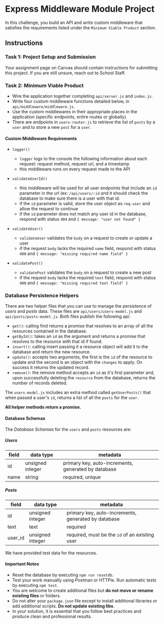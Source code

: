 # Express Middleware Module Project

In this challenge, you build an API and write custom middleware that satisfies the requirements listed under the `Minimum Viable Product` section.

## Instructions

### Task 1: Project Setup and Submission

Your assignment page on Canvas should contain instructions for submitting this project. If you are still unsure, reach out to School Staff.

### Task 2: Minimum Viable Product

- Wire the application together completing `api/server.js` and `index.js`.
- Write four custom middleware functions detailed below, in `api/middleware/middleware.js`.
- Use the custom middlewares in their appropriate places in the application (specific endpoints, entire routes or globally).
- There are endpoints in `users-router.js` to retrieve the list of `posts` by a `user` and to store a new `post` for a `user`.

#### Custom Middleware Requirements

- `logger()`

  - `logger` logs to the console the following information about each request: request method, request url, and a timestamp
  - this middleware runs on every request made to the API

- `validateUserId()`

  - this middleware will be used for all user endpoints that include an `id` parameter in the url (ex: `/api/users/:id` and it should check the database to make sure there is a user with that id.
  - if the `id` parameter is valid, store the user object as `req.user` and allow the request to continue
  - if the `id` parameter does not match any user id in the database, respond with status `404` and `{ message: "user not found" }`

- `validateUser()`

  - `validateUser` validates the `body` on a request to create or update a user
  - if the request `body` lacks the required `name` field, respond with status `400` and `{ message: "missing required name field" }`

- `validatePost()`

  - `validatePost` validates the `body` on a request to create a new post
  - if the request `body` lacks the required `text` field, respond with status `400` and `{ message: "missing required text field" }`

### Database Persistence Helpers

There are two helper files that you can use to manage the persistence of _users_ and _posts_ data. These files are `api/users/users-model.js` and `api/posts/posts-model.js`. Both files publish the following api:

- `get()`: calling find returns a promise that resolves to an array of all the resources contained in the database.
- `getById()`: takes an `id` as the argument and returns a promise that resolves to the resource with that id if found.
- `insert()`: calling insert passing it a resource object will add it to the database and return the new resource.
- `update()`: accepts two arguments, the first is the `id` of the resource to update and the second is an object with the `changes` to apply. On success it returns the updated record.
- `remove()`: the remove method accepts an `id` as it's first parameter and, upon successfully deleting the `resource` from the database, returns the number of records deleted.

The `users-model.js` includes an extra method called `getUserPosts()` that when passed a user's `id`, returns a list of all the `posts` for the `user`.

**All helper methods return a promise.**

#### Database Schemas

The _Database Schemas_ for the `users` and `posts` resources are:

##### Users

| field | data type        | metadata                                            |
| ----- | ---------------- | --------------------------------------------------- |
| id    | unsigned integer | primary key, auto-increments, generated by database |
| name  | string           | required, unique                                    |

##### Posts

| field   | data type        | metadata                                            |
| ------- | ---------------- | --------------------------------------------------- |
| id      | unsigned integer | primary key, auto-increments, generated by database |
| text    | text             | required                                            |
| user_id | unsigned integer | required, must be the `id` of an existing user      |

We have provided test data for the resources.

#### Important Notes

- Reset the database by executing `npm run resetdb`.
- Test your work manually using Postman or HTTPie. Run automatic tests by executing `npm test`.
- You are welcome to create additional files but **do not move or rename existing files** or folders.
- Do not alter your `package.json` file except to install additional libraries or add additional scripts. **Do not update existing libs**.
- In your solution, it is essential that you follow best practices and produce clean and professional results.
